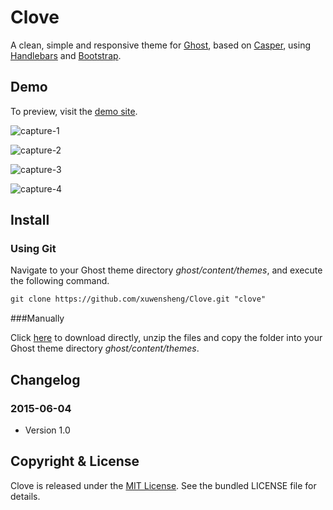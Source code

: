 # Clove

A clean, simple and responsive theme for [Ghost](https://github.com/tryghost/Ghost), based on [Casper](https://github.com/TryGhost/Casper), using [Handlebars](https://github.com/wycats/handlebars.js/) and [Bootstrap](https://github.com/twbs/bootstrap/).

## Demo

To preview, visit the [demo site]().

![capture-1](http://i3.tietuku.com/6e0049386573762d.png)

![capture-2](http://i3.tietuku.com/e028b452403bdceb.png)

![capture-3](http://i3.tietuku.com/b2143fde7d4cd52d.png)

![capture-4](http://i3.tietuku.com/cf19de38ad222a84.png)

## Install

### Using Git

Navigate to your Ghost theme directory *ghost/content/themes*, and execute the following command.

```txt
git clone https://github.com/xuwensheng/Clove.git "clove"
```

###Manually

Click [here](https://github.com/xuwensheng/Clove/archive/master.zip) to download directly, unzip the files and copy the folder into your Ghost theme directory *ghost/content/themes*.

## Changelog

### 2015-06-04

- Version 1.0

## Copyright & License

Clove is released under the [MIT License](http://mit-license.org/). See the bundled LICENSE file for 
details.
